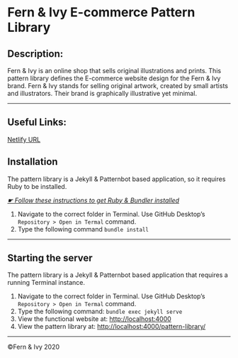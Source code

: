 # Fern & Ivy E-commerce Pattern Library

## Description:

Fern & Ivy is an online shop that sells original illustrations and prints. This pattern library defines the E-commerce website design for the Fern & Ivy brand. Fern & Ivy stands for selling original artwork, created by small artists and illustrators. Their brand is graphically illustrative yet minimal.

---

## Useful Links:

[Netlify URL](https://hardcore-mcclintock-5a6ad9.netlify.com/pattern-library)


## Installation

The pattern library is a Jekyll & Patternbot based application, so it requires Ruby to be installed.

[*☛ Follow these instructions to get Ruby & Bundler installed*](https://learn-the-web.algonquindesign.ca/courses/web-dev-4/install-more-developer-tools/)

1. Navigate to the correct folder in Terminal. Use GitHub Desktop’s `Repository > Open in Termal` command.
2. Type the following command `bundle install`

---

## Starting the server

The pattern library is a Jekyll & Patternbot based application that requires a running Terminal instance.

1. Navigate to the correct folder in Terminal. Use GitHub Desktop’s `Repository > Open in Termal` command.
2. Type the following command: `bundle exec jekyll serve`
3. View the functional website at: [http://localhost:4000](http://localhost:4000)
4. View the pattern library at: [http://localhost:4000/pattern-library/](http://localhost:4000/pattern-library/)

---

©Fern & Ivy  2020
